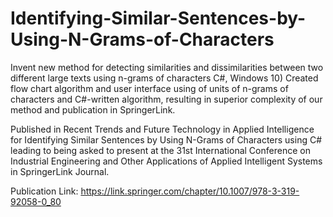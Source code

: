 # Identifying-Similar-Sentences-by-Using-N-Grams-of-Characters
Invent new method for detecting similarities and dissimilarities between two different large texts using n-grams of characters C#, Windows 10)
Created flow chart algorithm and user interface using of units of n-grams of characters and C#-written algorithm, resulting in superior complexity of our method and publication in SpringerLink.

Published in Recent Trends and Future Technology in Applied Intelligence for Identifying Similar Sentences by Using N-Grams of Characters using C# leading to being asked to present at the 31st International Conference on Industrial Engineering and Other Applications of Applied Intelligent Systems in SpringerLink Journal.

Publication Link: https://link.springer.com/chapter/10.1007/978-3-319-92058-0_80
